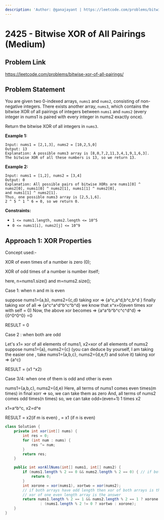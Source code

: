 ```yaml
---
description: 'Author: @ganajayant | https://leetcode.com/problems/bitwise-xor-of-all-pairings'
---
```


# 2425 - Bitwise XOR of All Pairings (Medium) 

## Problem Link

https://leetcode.com/problems/bitwise-xor-of-all-pairings/

## Problem Statement

You are given two 0-indexed arrays, `nums1` and `nums2`, consisting of non-negative integers. There exists another array, `nums3`, which contains the bitwise XOR of all pairings of integers between `nums1` and `nums2` (every integer in nums1 is paired with every integer in nums2 exactly once).

Return the bitwise XOR of all integers in `nums3`.

**Example 1:**

```
Input: nums1 = [2,1,3], nums2 = [10,2,5,0]
Output: 13
Explanation: A possible nums3 array is [8,0,7,2,11,3,4,1,9,1,6,3].
The bitwise XOR of all these numbers is 13, so we return 13.
```

**Example 2:**

```
Input: nums1 = [1,2], nums2 = [3,4]
Output: 0
Explanation: All possible pairs of bitwise XORs are nums1[0] ^ nums2[0], nums1[0] ^ nums2[1], nums1[1] ^ nums2[0],
and nums1[1] ^ nums2[1].
Thus, one possible nums3 array is [2,5,1,6].
2 ^ 5 ^ 1 ^ 6 = 0, so we return 0.
```

**Constraints:**

- `1 <= nums1.length, nums2.length <= 10^5`
- `0 <= nums1[i], nums2[j] <= 10^9`

## Approach 1: XOR Properties
Concept used:-

XOR of even times of a number is zero (0);

XOR of odd times of a number is number itself;

here, n=nums1.size() and m=nums2.size();

Case 1: when n and m is even

suppose nums1={a,b}, nums2={c,d}
taking xor => {a^c,a^d,b^c,b^d }
finally taking xor of all => {a^c^a^d^b^c^b^d}
we know that x^x=0(even times xor with self = 0)
Now, the above xor becomes => {a^a^b^b^c^c^d^d} => {0^0^0^0} =0

RESULT = 0

Case 2 : when both are odd

Let's x1= xor of all elements of nums1, x2=xor of all elements of nums2
suppose nums1={a}, nums2={c} (you can deduce by yourself, I am taking the easier one , take nums1={a,b,c}, nums2={d,e,f} and solve it)
taking xor => {a^c}

RESULT = (x1 ^x2)

Case 3/4: when one of them is odd and other is even

nums1={a,b,c}, nums2={d,e}
Here, all terms of nums1 comes even times(m times) in final xorr => so, we can take them as zero
And, all terms of nums2 comes odd times(n times) so, we can take odd=(even+1) 1 times x2

x1=a^b^c, x2=d^e

RESULT = x2(if m is even) , = x1 (if n is even)

<Tabs>
<TabItem value="java" label="Java">
<SolutionAuthor name="@ganajayant"/>

```java
class Solution {
    private int xor(int[] nums) {
        int res = 0;
        for (int num : nums) {
            res ^= num;
        }
        return res;
    }

    public int xorAllNums(int[] nums1, int[] nums2) {
        if (nums1.length % 2 == 0 && nums2.length % 2 == 0) { // if both arrays have even length
            return 0;
        }
        int xorone = xor(nums1), xortwo = xor(nums2);
        // if both arrays have odd length then xor of both arrays is the answer or else
        // xor of one even length array is the answer
        return nums1.length % 2 == 1 && nums2.length % 2 == 1 ? xorone ^ xortwo
                : (nums1.length % 2 != 0 ? xortwo : xorone);
    }
}
```
</TabItem>
</Tabs>
